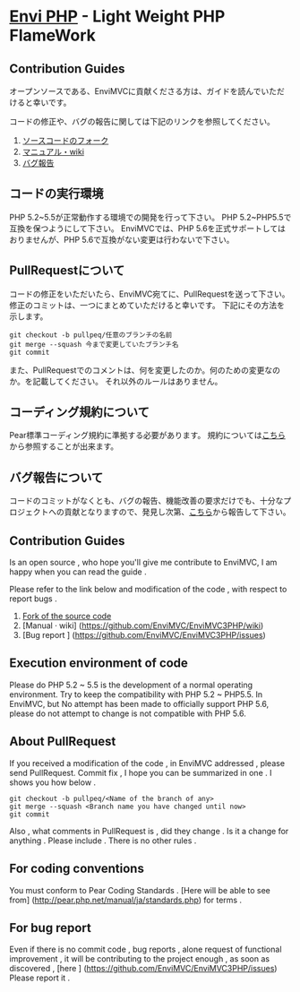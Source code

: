 [Envi PHP](http://www.enviphp.net/) - Light Weight PHP FlameWork
==================================================

Contribution Guides
--------------------------------------

オープンソースである、EnviMVCに貢献くださる方は、ガイドを読んでいただけると幸いです。

コードの修正や、バグの報告に関しては下記のリンクを参照してください。

1. [ソースコードのフォーク](https://github.com/EnviMVC/EnviMVC3PHP)
2. [マニュアル・wiki](https://github.com/EnviMVC/EnviMVC3PHP/wiki)
3. [バグ報告](https://github.com/EnviMVC/EnviMVC3PHP/issues)



コードの実行環境
--------------------------------------

PHP 5.2~5.5が正常動作する環境での開発を行って下さい。
PHP 5.2~PHP5.5で互換を保つようにして下さい。
EnviMVCでは、PHP 5.6を正式サポートしてはおりませんが、PHP 5.6で互換がない変更は行わないで下さい。


PullRequestについて
--------------------------------------

コードの修正をいただいたら、EnviMVC宛てに、PullRequestを送って下さい。
修正のコミットは、一つにまとめていただけると幸いです。
下記にその方法を示します。


```
git checkout -b pullpeq/任意のブランチの名前
git merge --squash 今まで変更していたブランチ名
git commit

```

また、PullRequestでのコメントは、何を変更したのか。何のための変更なのか。を記載してください。
それ以外のルールはありません。



コーディング規約について
--------------------------------------

Pear標準コーディング規約に準拠する必要があります。
規約については[こちら](http://pear.php.net/manual/ja/standards.php)から参照することが出来ます。



バグ報告について
--------------------------------------

コードのコミットがなくとも、バグの報告、機能改善の要求だけでも、十分なプロジェクトへの貢献となりますので、発見し次第、[こちら](https://github.com/EnviMVC/EnviMVC3PHP/issues)から報告して下さい。


Contribution Guides
--------------------------------------

Is an open source , who hope you'll give me contribute to EnviMVC, I am happy when you can read the guide .

Please refer to the link below and modification of the code , with respect to report bugs .


1. [ Fork of the source code ](Https://github.com/EnviMVC/EnviMVC3PHP)
2. [Manual · wiki] (https://github.com/EnviMVC/EnviMVC3PHP/wiki)
3. [Bug report ] (https://github.com/EnviMVC/EnviMVC3PHP/issues)



Execution environment of code
--------------------------------------

Please do PHP 5.2 ~ 5.5 is the development of a normal operating environment.
Try to keep the compatibility with PHP 5.2 ~ PHP5.5.
In EnviMVC, but No attempt has been made to officially support PHP 5.6, please do not attempt to change is not compatible with PHP 5.6.

About PullRequest
--------------------------------------

If you received a modification of the code , in EnviMVC addressed , please send PullRequest.
Commit fix , I hope you can be summarized in one .
I shows you how below .


~~~
git checkout -b pullpeq/<Name of the branch of any>
git merge --squash <Branch name you have changed until now>
git commit

~~~

Also , what comments in PullRequest is , did they change . Is it a change for anything . Please include .
There is no other rules .



For coding conventions
--------------------------------------

You must conform to Pear Coding Standards .
[Here will be able to see from] (http://pear.php.net/manual/ja/standards.php) for terms .



For bug report
--------------------------------------

Even if there is no commit code , bug reports , alone request of functional improvement , it will be contributing to the project enough , as soon as discovered , [here ] (https://github.com/EnviMVC/EnviMVC3PHP/issues) Please report it .
